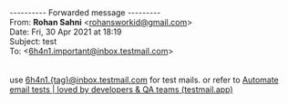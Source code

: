 
  <div dir=\"ltr\">
    <br>
    <br>
    <div class=\"gmail_quote\">
      <div dir=\"ltr\" class=\"gmail_attr\">
        ---------- Forwarded message ---------
        <br>
        From: 
        <strong class=\"gmail_sendername\" dir=\"auto\">Rohan Sahni</strong> 
        <span dir=\"auto\">&lt;<a href=\"mailto:rohansworkid@gmail.com\">rohansworkid@gmail.com</a>&gt;</span>
        <br>
        Date: Fri, 30 Apr 2021 at 18:19
        <br>Subject: test<br>
        To:  &lt;<a href=\"mailto:6h4n1.important@inbox.testmail.com\">6h4n1.important@inbox.testmail.com</a>&gt;<br>
      </div>
      <br>
      <br>
      <div dir=\"ltr\"><div dir=\"ltr\">
        <div dir=\"ltr\">use <a href=\"mailto:6h4n1.%7Btag%7D@inbox.testmail.com\" target=\"_blank\">6h4n1.{tag}@inbox.testmail.com</a>
          for test mails. or refer to <a href=\"https://testmail.app/console\" target=\"_blank\">Automate email tests | loved by developers &amp; QA teams (testmail.app)</a>
        </div>
        </div>
      </div>
    </div>
  </div>
